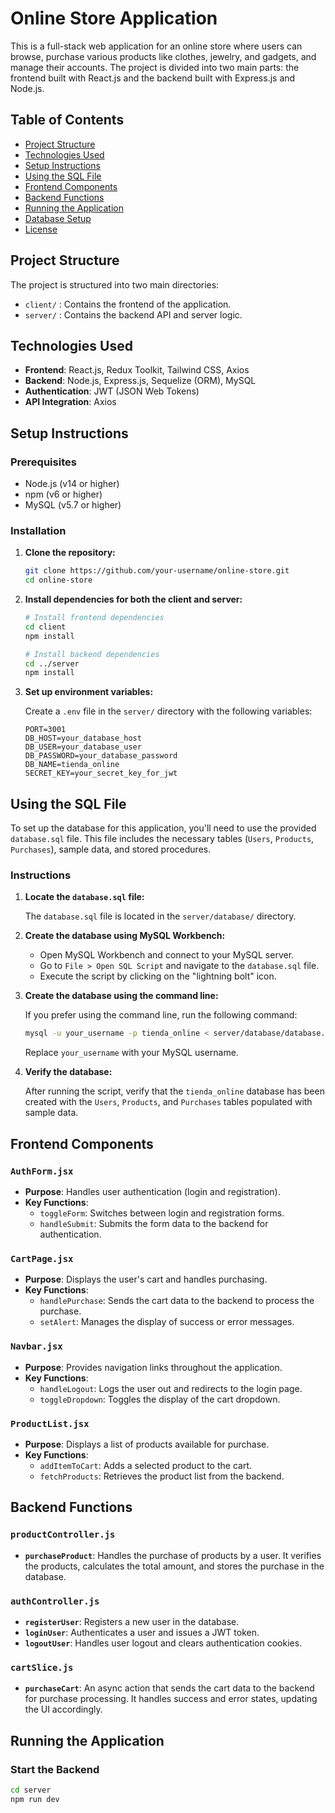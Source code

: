 # Online Store Application

This is a full-stack web application for an online store where users can browse, purchase various products like clothes, jewelry, and gadgets, and manage their accounts. The project is divided into two main parts: the frontend built with React.js and the backend built with Express.js and Node.js.

## Table of Contents

- [Project Structure](#project-structure)
- [Technologies Used](#technologies-used)
- [Setup Instructions](#setup-instructions)
- [Using the SQL File](#using-the-sql-file)
- [Frontend Components](#frontend-components)
- [Backend Functions](#backend-functions)
- [Running the Application](#running-the-application)
- [Database Setup](#database-setup)
- [License](#license)

## Project Structure

The project is structured into two main directories:

- `client/` : Contains the frontend of the application.
- `server/` : Contains the backend API and server logic.

## Technologies Used

- **Frontend**: React.js, Redux Toolkit, Tailwind CSS, Axios
- **Backend**: Node.js, Express.js, Sequelize (ORM), MySQL
- **Authentication**: JWT (JSON Web Tokens)
- **API Integration**: Axios

## Setup Instructions

### Prerequisites

- Node.js (v14 or higher)
- npm (v6 or higher)
- MySQL (v5.7 or higher)

### Installation

1. **Clone the repository:**

    ```bash
    git clone https://github.com/your-username/online-store.git
    cd online-store
    ```

2. **Install dependencies for both the client and server:**

    ```bash
    # Install frontend dependencies
    cd client
    npm install

    # Install backend dependencies
    cd ../server
    npm install
    ```

3. **Set up environment variables:**

    Create a `.env` file in the `server/` directory with the following variables:

    ```env
    PORT=3001
    DB_HOST=your_database_host
    DB_USER=your_database_user
    DB_PASSWORD=your_database_password
    DB_NAME=tienda_online
    SECRET_KEY=your_secret_key_for_jwt
    ```

## Using the SQL File

To set up the database for this application, you'll need to use the provided `database.sql` file. This file includes the necessary tables (`Users`, `Products`, `Purchases`), sample data, and stored procedures.

### Instructions

1. **Locate the `database.sql` file:**

    The `database.sql` file is located in the `server/database/` directory.

2. **Create the database using MySQL Workbench:**

    - Open MySQL Workbench and connect to your MySQL server.
    - Go to `File > Open SQL Script` and navigate to the `database.sql` file.
    - Execute the script by clicking on the "lightning bolt" icon.

3. **Create the database using the command line:**

    If you prefer using the command line, run the following command:

    ```bash
    mysql -u your_username -p tienda_online < server/database/database.sql
    ```

    Replace `your_username` with your MySQL username.

4. **Verify the database:**

    After running the script, verify that the `tienda_online` database has been created with the `Users`, `Products`, and `Purchases` tables populated with sample data.

## Frontend Components

### `AuthForm.jsx`

- **Purpose**: Handles user authentication (login and registration).
- **Key Functions**:
  - `toggleForm`: Switches between login and registration forms.
  - `handleSubmit`: Submits the form data to the backend for authentication.

### `CartPage.jsx`

- **Purpose**: Displays the user's cart and handles purchasing.
- **Key Functions**:
  - `handlePurchase`: Sends the cart data to the backend to process the purchase.
  - `setAlert`: Manages the display of success or error messages.

### `Navbar.jsx`

- **Purpose**: Provides navigation links throughout the application.
- **Key Functions**:
  - `handleLogout`: Logs the user out and redirects to the login page.
  - `toggleDropdown`: Toggles the display of the cart dropdown.

### `ProductList.jsx`

- **Purpose**: Displays a list of products available for purchase.
- **Key Functions**:
  - `addItemToCart`: Adds a selected product to the cart.
  - `fetchProducts`: Retrieves the product list from the backend.

## Backend Functions

### `productController.js`

- **`purchaseProduct`**: Handles the purchase of products by a user. It verifies the products, calculates the total amount, and stores the purchase in the database.

### `authController.js`

- **`registerUser`**: Registers a new user in the database.
- **`loginUser`**: Authenticates a user and issues a JWT token.
- **`logoutUser`**: Handles user logout and clears authentication cookies.

### `cartSlice.js`

- **`purchaseCart`**: An async action that sends the cart data to the backend for purchase processing. It handles success and error states, updating the UI accordingly.

## Running the Application

### Start the Backend

```bash
cd server
npm run dev
